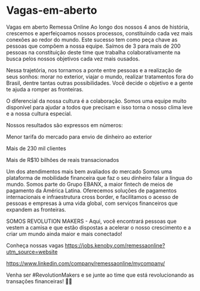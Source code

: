 # Vagas-em-aberto
Vagas em aberto Remessa Online
Ao longo dos nossos 4 anos de história, crescemos e aperfeiçoamos nossos processos, constituindo cada vez mais conexões ao redor do mundo. Este sucesso tem como peça chave as pessoas que compõem a nossa equipe. Saímos de 3 para mais de 200 pessoas na constituição deste time que trabalha colaborativamente na busca pelos nossos objetivos cada vez mais ousados.

Nessa trajetória, nos tornamos a ponte entre pessoas e a realização de seus sonhos: morar no exterior, viajar o mundo, realizar tratamentos fora do Brasil, dentre tantas outras possibilidades. Você decide o objetivo e a gente te ajuda a romper as fronteiras. 

O diferencial da nossa cultura é a colaboração. Somos uma equipe muito disponível para ajudar a todos que precisam e isso torna o nosso clima leve e a nossa cultura especial. 

Nossos resultados são expressos em números:

Menor tarifa do mercado para envio de dinheiro ao exterior

Mais de 230 mil clientes

Mais de R$10 bilhões de reais transacionados

Um dos atendimentos mais bem avaliados do mercado
Somos uma plataforma de mobilidade financeira que faz o seu dinheiro falar a língua do mundo. Somos parte do Grupo EBANX, a maior fintech de meios de pagamento da América Latina. Oferecemos soluções de pagamentos internacionais e infraestrutura cross border, e facilitamos o acesso de pessoas e empresas à uma vida global, com serviços financeiros que expandem as fronteiras. 



SOMOS REVOLUTION MAKERS - Aqui, você encontrará pessoas que vestem a camisa e que estão dispostas a acelerar o nosso crescimento e a criar um mundo ainda maior e mais conectado!

Conheça nossas vagas https://jobs.kenoby.com/remessaonline?utm_source=website

https://www.linkedin.com/company/remessaonline/mycompany/


Venha ser #RevolutionMakers e se junte ao time que está revolucionando as transações financeiras! 🚀💙
